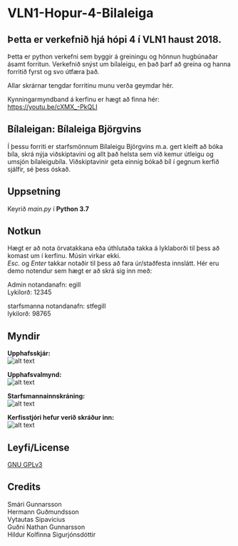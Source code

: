 # VLN1-Hopur-4-Bilaleiga

## Þetta er verkefnið hjá hópi 4 í VLN1 haust 2018.
Þetta er python verkefni sem byggir á greiningu og hönnun hugbúnaðar ásamt forritun. Verkefnið snýst um bílaleigu, en það þarf að greina og hanna forritið fyrst og svo útfæra það.

Allar skrárnar tengdar forritinu munu verða geymdar hér.

Kynningarmyndband á kerfinu er hægt að finna hér: https://youtu.be/cXMX_-PkQLI

## Bílaleigan: Bílaleiga Björgvins
Í þessu forriti er starfsmönnum Bílaleigu Björgvins m.a. gert kleift að bóka bíla, skrá nýja viðskiptavini og allt það helsta sem við kemur útleigu og umsjón bílaleigubíla. Viðskiptavinir geta einnig bókað bíl í gegnum kerfið sjálfir, sé þess óskað.

## Uppsetning
Keyrið *main.py* í **Python 3.7**

## Notkun
Hægt er að nota örvatakkana eða úthlutaða takka á lyklaborði til þess að komast um í kerfinu. Músin virkar ekki.\
*Esc.* og *Enter* takkar notaðir til þess að fara úr/staðfesta innslátt.
Hér eru demo notendur sem hægt er að skrá sig inn með:

Admin notandanafn: egill  
Lykilorð: 12345

starfsmanna notandanafn: stfegill  
lykilorð: 98765

## Myndir

**Upphafsskjár:**\
![alt text](https://i.imgur.com/PodgMuY.png "Upphafsskjár")

**Upphafsvalmynd:**\
![alt text](https://i.imgur.com/mVmpJfP.png "Upphafsvalmynd")

**Starfsmannainnskráning:**\
![alt text](https://i.imgur.com/tTJfBah.png "Starfsmannainnskráning")

**Kerfisstjóri hefur verið skráður inn:**\
![alt text](https://i.imgur.com/qjdFNuj.png "Kerfisstjóri")


## Leyfi/License
[GNU GPLv3](https://choosealicense.com/licenses/gpl-3.0/)

## Credits
Smári Gunnarsson  
Hermann Guðmundsson  
Vytautas Sipavicius  
Guðni Nathan Gunnarsson  
Hildur Kolfinna Sigurjónsdóttir

